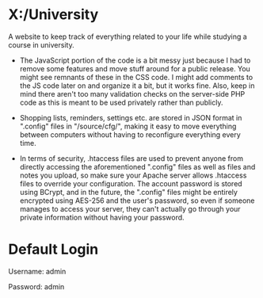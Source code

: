 # X:/University
A website to keep track of everything related to your life while studying a course in university. 

- The JavaScript portion of the code is a bit messy just because I had to remove some features and move stuff around for a public release. You might see remnants of these in the CSS code. I might add comments to the JS code later on and organize it a bit, but it works fine. Also, keep in mind there aren't too many validation checks on the server-side PHP code as this is meant to be used privately rather than publicly. 

- Shopping lists, reminders, settings etc. are stored in JSON format in ".config" files in "/source/cfg/", making it easy to move everything between computers without having to reconfigure everything every time.

- In terms of security, .htaccess files are used to prevent anyone from directly accessing the aforementioned ".config" files as well as files and notes you upload, so make sure your Apache server allows .htaccess files to override your configuration. The account password is stored using BCrypt, and in the future, the ".config" files might be entirely encrypted using AES-256 and the user's password, so even if someone manages to access your server, they can't actually go through your private information without having your password. 

# Default Login

Username: admin

Password: admin

